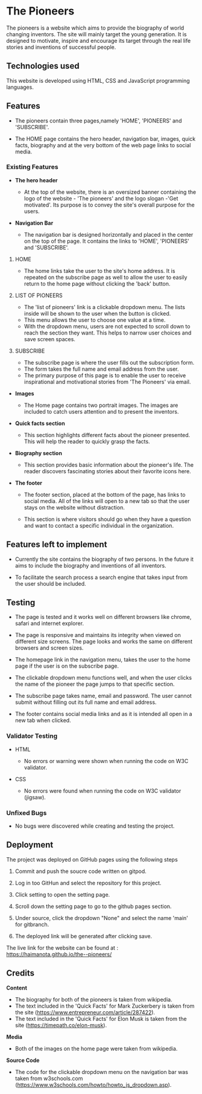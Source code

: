 # The Pioneers

The pioneers is a website which aims to provide the biography of world changing inventors. The site will mainly target the young generation. It is designed to  motivate, inspire and encourage its target through the real life stories and inventions of successful people. 

## Technologies used

This website is developed using HTML, CSS and JavaScript programming languages.

## Features

 - The pioneers contain three pages,namely 'HOME', 'PIONEERS' and 'SUBSCRIBE'.

 - The HOME page contains the hero header, navigation bar, images, quick facts, biography and at the very bottom of the web page links to social media.  

### Existing Features

- __The hero header__
    -  At the top of the website, there is an oversized banner containing the logo of the website - 'The pioneers' and the logo slogan -'Get motivated'. Its purpose is to convey the site's overall purpose for the users.

- __Navigation Bar__

    - The navigation bar is designed horizontally and placed in the center on the top of the page.
It contains the links to 'HOME', 'PIONEERS' and 'SUBSCRIBE'. 

1. HOME

    - The home links take the user to the site's home address. 
It is repeated on the subscribe page as well to allow the user to easily return to the home page without clicking the 'back' button. 

2. LIST OF PIONEERS

    - The 'list of pioneers' link is a clickable dropdown menu. The lists inside will be shown to the user when the button is clicked. 
    - This menu allows the user to choose one value at a time. 
    - With the dropdown menu, users are not expected to scroll down to reach the section they want. This helps to narrow user choices and save screen spaces. 

3. SUBSCRIBE

    - The subscribe page is where the user fills out the subscription form. 
    - The form takes the full name and email address from the user. 
    - The primary purpose of this page is to enable the user to receive inspirational and motivational stories from 'The Pioneers' via email.

- __Images__

    - The Home page contains two portrait images. The images are included to catch users attention and to present the inventors.


- __Quick facts section__

    - This section highlights different facts about the pioneer presented. This will help the reader to quickly grasp the facts.


- __Biography section__

    - This section provides basic information about the pioneer's life. The reader discovers fascinating stories about their favorite icons here. 

- __The footer__

   - The footer section, placed at the bottom of the page, has links to social media. All of the links will open to a new tab so that the user stays on the website without distraction.

   - This section is where visitors should go when they have a question and want to contact a specific individual in the organization. 

## Features left to implement

   - Currently the site contains the biography of two persons. In the future it aims to include the biography and inventions of all inventors.

   -  To facilitate the search process a search engine that takes input from the user should be included.


## Testing

  - The page is tested and it works well on different browsers like chrome, safari and internet explorer.

  - The page is responsive and maintains its integrity when viewed on different size screens. The page looks and works the same on different browsers and screen sizes.

  - The homepage link in the navigation menu, takes the user to the home page if the user is on the subscribe page. 

  - The clickable dropdown menu functions well, and when the user clicks the name of the pioneer the page jumps to that specific section.

  - The subscribe page takes name, email and password. The user cannot submit without filling out its full name and email address.

  - The footer contains social media links and as it is intended all open in a new tab when clicked. 

### Validator Testing 

- HTML
    - No errors or warning were shown when running the code on W3C validator. 

- CSS
    - No errors were found when running the code on W3C validator (jigsaw). 

### Unfixed Bugs
 - No bugs were discovered while creating and testing the project.

## Deployment

The project was deployed on GitHub pages using the following steps

 1. Commit and push the soucre code written on gitpod.

 2. Log in too GitHun and select the repository for this project.

 3. Click setting to open the setting page.
 
 4.  Scroll down the setting page to go to the github pages section.

 5. Under source, click the dropdown "None" and select the name 'main' for gitbranch.

 5. The deployed link will be generated after clicking save.
 
The live link for the website can be found at : https://haimanota.github.io/the--pioneers/

## Credits

**Content**

- The biography for both of the pioneers is taken from wikipedia. 
- The text included in the 'Quick Facts' for Mark Zuckerbery is taken from the site (https://www.entrepreneur.com/article/287422).
- The text included in the 'Quick Facts' for Elon Musk is taken from the site (https://timepath.co/elon-musk).


**Media**
- Both of the images on the home page were taken from wikipedia.

**Source Code**
- The code for the clickable dropdown menu on the navigation bar was taken from w3schools.com (https://www.w3schools.com/howto/howto_js_dropdown.asp).
